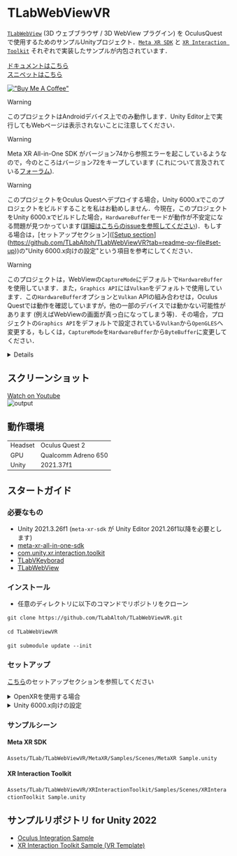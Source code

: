 # TLabWebViewVR  

[```TLabWebView```](https://github.com/TLabAltoh/TLabWebView) (3D ウェブブラウザ / 3D WebView プラグイン) を OculusQuest で使用するためのサンプルUnityプロジェクト．[```Meta XR SDK```](https://developers.meta.com/horizon/downloads/package/meta-xr-sdk-all-in-one-upm) と [```XR Interaction Toolkit```](https://docs.unity3d.com/Packages/com.unity.xr.interaction.toolkit@3.0/manual/index.html) それぞれで実装したサンプルが内包されています．

[ドキュメントはこちら](https://tlabgames.gitbook.io/tlabwebview)  
[スニペットはこちら](https://gist.github.com/TLabAltoh/e0512b3367c25d3e1ec28ddbe95da497#file-tlabwebview-snippets-md)  

[!["Buy Me A Coffee"](https://www.buymeacoffee.com/assets/img/custom_images/orange_img.png)](https://www.buymeacoffee.com/tlabaltoh)

> [!WARNING]
> このプロジェクトはAndroidデバイス上でのみ動作します．Unity Editor上で実行してもWebページは表示されないことに注意してください．

> [!WARNING]
> Meta XR All-in-One SDK がバージョン74から参照エラーを起こしているようなので，今のところはバージョン72をキープしています (これについて言及されている[フォーラム](https://www.reddit.com/r/oculusdev/comments/1jn4l5k/error_implementing_meta_allinone_sdk/)).

> [!WARNING]
> このプロジェクトをOculus Questへデプロイする場合，Unity 6000.xでこのプロジェクトをビルドすることを私はお勧めしません．今現在，このプロジェクトをUnity 6000.xでビルドした場合，`HardwareBuffer`モードが動作が不安定になる問題が見つかっています([詳細はこちらのissueを参照してください](https://github.com/TLabAltoh/TLabWebViewVR/issues/39))．もしする場合は，[セットアップセクション]([[Setup section]()](https://github.com/TLabAltoh/TLabWebViewVR?tab=readme-ov-file#set-up))の"Unity 6000.x向けの設定"という項目を参考にしてください．

> [!WARNING]
> このプロジェクトは，WebViewの`CaptureMode`にデフォルトで`HardwareBuffer`を使用しています．また，`Graphics API`には`Vulkan`をデフォルトで使用しています．この`HardwareBuffer`オプションと`Vulkan` APIの組み合わせは，Oculus Questでは動作を確認していますが，他の一部のデバイスでは動かない可能性があります (例えばWebViewの画面が真っ白になってしまう等)．その場合，プロジェクトの`Graphics API`をデフォルトで設定されている`Vulkan`から`OpenGLES`へ変更する，もしくは，`CaptureMode`を`HardwareBuffer`から`ByteBuffer`に変更してください．
>
> <details>
> <img src="Media/image.1.png" width="256"></img><br>
> <img src="Media/image.2.png" width="256"></img>
> </details>

## スクリーンショット  

[Watch on Youtube](https://youtu.be/q3swlSP1mRg)  
![output](Media/tlab-webview-vr.gif)

## 動作環境
|         |                     |
| ------- | ------------------- |
| Headset | Oculus Quest 2      |
| GPU     | Qualcomm Adreno 650 |
| Unity   | 2021.37f1           |

## スタートガイド
### 必要なもの
- Unity 2021.3.26f1 (```meta-xr-sdk``` が Unity Editor 2021.26f1以降を必要とします)  
- [meta-xr-all-in-one-sdk](https://assetstore.unity.com/packages/tools/integration/meta-xr-all-in-one-sdk-269657?locale=ja-JP)
- [com.unity.xr.interaction.toolkit](https://docs.unity3d.com/Packages/com.unity.xr.interaction.toolkit@3.0/manual/index.html)
- [TLabVKeyborad](https://github.com/TLabAltoh/TLabVKeyborad)
- [TLabWebView](https://github.com/TLabAltoh/TLabWebView)

### インストール
- 任意のディレクトリに以下のコマンドでリポジトリをクローン
```
git clone https://github.com/TLabAltoh/TLabWebViewVR.git
	
cd TLabWebViewVR
	
git submodule update --init
```

### セットアップ
[こちら](https://github.com/TLabAltoh/TLabWebView/blob/master/README-ja.md#%E3%82%BB%E3%83%83%E3%83%88%E3%82%A2%E3%83%83%E3%83%97)のセットアップセクションを参照してください

<details><summary>OpenXRを使用する場合</summary>

XR Plugin Manegementから`Force Remove Internet Permission`を無効にしてください．

<img src="Media/image.png" width="512"></img>

</details>

<details><summary>Unity 6000.x向けの設定</summary>

このプロジェクトをUnity 6000.xで開くと，TMProのリソースでコンパイルエラーが発生します．これを解消するために，TMProのリソースを再度インポートしてください．

<img src="Media/image.3.png" width="256"></img>  

また，`CaptureMode`を，デフォルトの`HardwareBuffer`から`ByteBuffer`に変更してください．

<img src="Media/image.1.png" width="256"></img>  
<img src="Media/image.2.png" width="256"></img>

</details>

### サンプルシーン

#### Meta XR SDK
```Assets/TLab/TLabWebViewVR/MetaXR/Samples/Scenes/MetaXR Sample.unity```


#### XR Interaction Toolkit
```Assets/TLab/TLabWebViewVR/XRInteractionToolkit/Samples/Scenes/XRInteractionToolkit Sample.unity```

## サンプルリポジトリ for Unity 2022
- [Oculus Integration Sample](https://github.com/TLabAltoh/TLabWebViewVR-OculusIntegration-2022)
- [XR Interaction Toolkit Sample (VR Template)](https://github.com/TLabAltoh/TLabWebViewVR-XRInteractionToolkit-2022)

